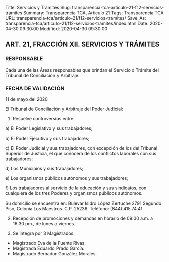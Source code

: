 Title: Servicios y Trámites
Slug: transparencia-tca-articulo-21-f12-servicios-tramites
Summary: Transparencia TCA, Artículo 21
Tags: Transparencia TCA
URL: transparencia-tca/articulo-21/f12-servicios-tramites/
Save_As: transparencia-tca/articulo-21/f12-servicios-tramites/index.html
Date: 2020-04-30 09:30:00
Modified: 2020-04-30 09:30:00


## ART. 21, FRACCIÓN XII. SERVICIOS Y TRÁMITES


### RESPONSABLE

Cada una de las Áreas responsables que brindan el Servicio o Trámite del Tribunal de Conciliación y Arbitraje.


### FECHA DE VALIDACIÓN

11 de mayo del 2020


El Tribunal de Conciliación y Arbitraje del Poder Judicial:

1.	Resuelve controversias entre:

a) El Poder Legislativo y sus trabajadores;

b) El Poder Ejecutivo y sus trabajadores;

c) El Poder Judicial y sus trabajadores, con excepción de los del Tribunal Superior de Justicia, el que conocerá de los conflictos laborales con sus trabajadores;

d) Los Municipios y sus trabajadores;

e) Los organismos públicos autónomos y sus trabajadores;

f) Los trabajadores al servicio de la educación y sus sindicatos, con cualquiera de los tres    Poderes y organismos públicos autónomos.

Su domicilio se encuentra en: Bulevar Isidro López Zertuche 2791 Segundo Piso, Colonia Los Maestros. C.P. 25236. Teléfono: (844) 415.74.41

2.	Recepción de promociones y demandas en horario de 09:00 a.m. a 16:30 pm.,  de lunes a viernes.

3.	Se integra por 3 Magistrados:

- Magistrado Eva de la Fuente Rivas.
- Magistrada Eduardo Prado García.
- Magistrado Bernador González Morales.




